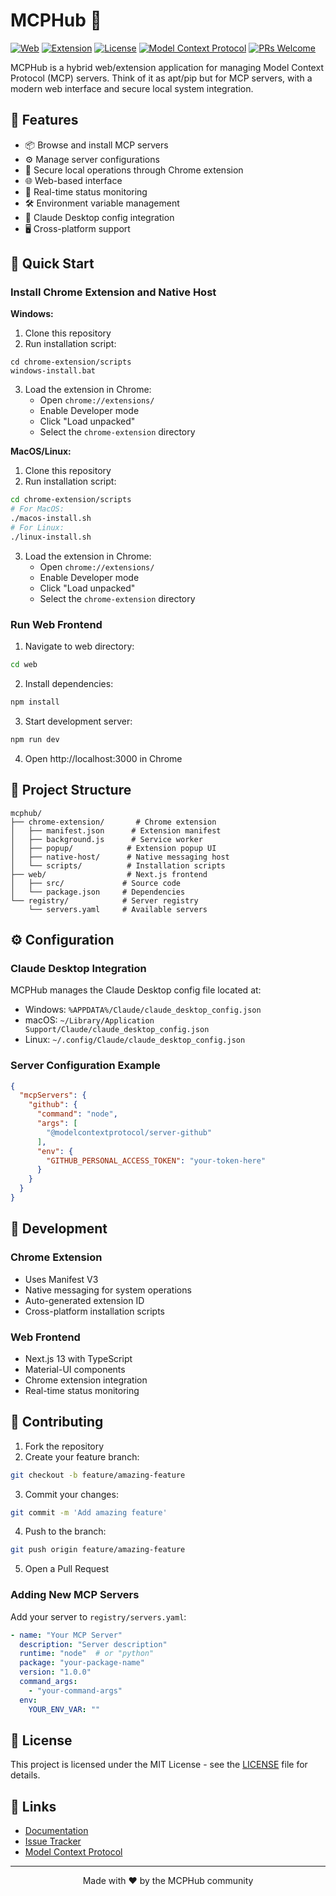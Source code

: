 # MCPHub 🚀

[![Web](https://img.shields.io/badge/Web-Next.js-black.svg)](https://nextjs.org/)
[![Extension](https://img.shields.io/badge/Extension-Chrome-4285F4.svg)](https://developer.chrome.com/docs/extensions/)
[![License](https://img.shields.io/badge/License-MIT-green.svg)](LICENSE)
[![Model Context Protocol](https://img.shields.io/badge/MCP-1.0.3-brightgreen.svg)](https://modelcontextprotocol.io/)
[![PRs Welcome](https://img.shields.io/badge/PRs-welcome-brightgreen.svg)](http://makeapullrequest.com)

MCPHub is a hybrid web/extension application for managing Model Context Protocol (MCP) servers. Think of it as apt/pip but for MCP servers, with a modern web interface and secure local system integration.

## 🌟 Features

- 📦 Browse and install MCP servers
- ⚙️ Manage server configurations
- 🔐 Secure local operations through Chrome extension
- 🌐 Web-based interface
- 🔄 Real-time status monitoring
- 🛠️ Environment variable management
- 📝 Claude Desktop config integration
- 🖥️ Cross-platform support

## 🚀 Quick Start

### Install Chrome Extension and Native Host

**Windows:**
1. Clone this repository
2. Run installation script:
```batch
cd chrome-extension/scripts
windows-install.bat
```
3. Load the extension in Chrome:
   - Open `chrome://extensions/`
   - Enable Developer mode
   - Click "Load unpacked"
   - Select the `chrome-extension` directory

**MacOS/Linux:**
1. Clone this repository
2. Run installation script:
```bash
cd chrome-extension/scripts
# For MacOS:
./macos-install.sh
# For Linux:
./linux-install.sh
```
3. Load the extension in Chrome:
   - Open `chrome://extensions/`
   - Enable Developer mode
   - Click "Load unpacked"
   - Select the `chrome-extension` directory

### Run Web Frontend
1. Navigate to web directory:
```bash
cd web
```

2. Install dependencies:
```bash
npm install
```

3. Start development server:
```bash
npm run dev
```

4. Open http://localhost:3000 in Chrome

## 📁 Project Structure
```
mcphub/
├── chrome-extension/       # Chrome extension
│   ├── manifest.json      # Extension manifest
│   ├── background.js      # Service worker
│   ├── popup/            # Extension popup UI
│   ├── native-host/      # Native messaging host
│   └── scripts/          # Installation scripts
├── web/                  # Next.js frontend
│   ├── src/             # Source code
│   └── package.json     # Dependencies
└── registry/            # Server registry
    └── servers.yaml     # Available servers
```

## ⚙️ Configuration

### Claude Desktop Integration
MCPHub manages the Claude Desktop config file located at:
- Windows: `%APPDATA%/Claude/claude_desktop_config.json`
- macOS: `~/Library/Application Support/Claude/claude_desktop_config.json`
- Linux: `~/.config/Claude/claude_desktop_config.json`

### Server Configuration Example
```json
{
  "mcpServers": {
    "github": {
      "command": "node",
      "args": [
        "@modelcontextprotocol/server-github"
      ],
      "env": {
        "GITHUB_PERSONAL_ACCESS_TOKEN": "your-token-here"
      }
    }
  }
}
```

## 🔄 Development

### Chrome Extension
- Uses Manifest V3
- Native messaging for system operations
- Auto-generated extension ID
- Cross-platform installation scripts

### Web Frontend
- Next.js 13 with TypeScript
- Material-UI components
- Chrome extension integration
- Real-time status monitoring

## 🤝 Contributing

1. Fork the repository
2. Create your feature branch:
```bash
git checkout -b feature/amazing-feature
```
3. Commit your changes:
```bash
git commit -m 'Add amazing feature'
```
4. Push to the branch:
```bash
git push origin feature/amazing-feature
```
5. Open a Pull Request

### Adding New MCP Servers
Add your server to `registry/servers.yaml`:
```yaml
- name: "Your MCP Server"
  description: "Server description"
  runtime: "node"  # or "python"
  package: "your-package-name"
  version: "1.0.0"
  command_args:
    - "your-command-args"
  env:
    YOUR_ENV_VAR: ""
```

## 📝 License

This project is licensed under the MIT License - see the [LICENSE](LICENSE) file for details.

## 🔗 Links

- [Documentation](https://mcphub.io/docs)
- [Issue Tracker](https://github.com/hemangjoshi37a/mcphub/issues)
- [Model Context Protocol](https://modelcontextprotocol.io/)

---

<div align="center">
Made with ❤️ by the MCPHub community
</div>
